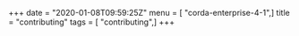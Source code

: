 +++
date = "2020-01-08T09:59:25Z"
menu = [ "corda-enterprise-4-1",]
title = "contributing"
tags = [ "contributing",]
+++

